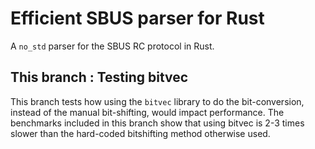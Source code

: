 # Efficient SBUS parser for Rust
A `no_std` parser for the SBUS RC protocol in Rust. 

## This branch : Testing bitvec
This branch tests how using the `bitvec` library to do the bit-conversion, instead of the manual bit-shifting, would impact performance. The benchmarks included in this branch show that using bitvec is 2-3 times slower than the hard-coded bitshifting method otherwise used.